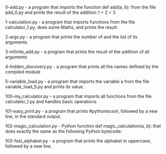 0-add.py - a program that imports the function def add(a, b): from the file add_0.py and prints the result of the addition 1 + 2 = 3

1-calculation.py - a program that imports functions from the file calculator_1.py, does some Maths, and prints the result.

2-args.py -  a program that prints the number of and the list of its arguments.

3-infinite_add.py - a program that prints the result of the addition of all arguments

4-hidden_discovery.py - a program that prints all the names defined by the compiled module 

5-variable_load.py - a program that imports the variable a from the file variable_load_5.py and prints its value.

100-my_calculator.py - a program that imports all functions from the file calculator_1.py and handles basic operations.

101-easy_print.py - a program that prints #pythoniscool, followed by a new line, in the standard output.

102-magic_calculation.py - Python function def magic_calculation(a, b): that does exactly the same as the following Python bytecode:

103-fast_alphabet.py - a program that prints the alphabet in uppercase, followed by a new line.